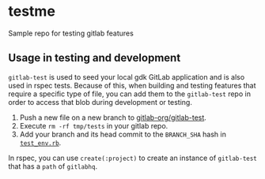 # testme

Sample repo for testing gitlab features

## Usage in testing and development

`gitlab-test` is used to seed your local gdk GitLab application and is also used in rspec tests.
Because of this, when building and testing features that require a specific type of file, you can
add them to the `gitlab-test` repo in order to access that blob during development or testing.

1. Push a new file on a new branch to [gitlab-org/gitlab-test](https://gitlab.com/gitlab-org/gitlab-test).
2. Execute `rm -rf tmp/tests` in your gitlab repo.
3. Add your branch and its head commit to the `BRANCH_SHA` hash in [`test_env.rb`](https://gitlab.com/gitlab-org/gitlab-ce/blob/master/spec/support/test_env.rb#L7-42).

In rspec, you can use `create(:project)` to create an instance of `gitlab-test` that has a `path` of `gitlabhq`.

